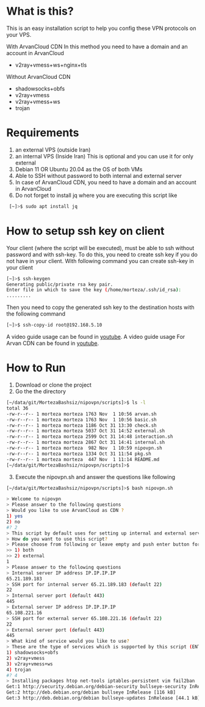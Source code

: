 # What is this?

This is an easy installation script to help you config these VPN protocols on your VPS.

With ArvanCloud CDN
In this method you need to have a domain and an account in ArvanCloud
- v2ray+vmess+ws+nginx+tls

Without ArvanCloud CDN
- shadowsocks+obfs
- v2ray+vmess
- v2ray+vmess+ws
- trojan

# Requirements

1. an external VPS (outside Iran)
2. an internal VPS (Inside Iran) This is optional and you can use it for only external
3. Debian 11 OR Ubuntu 20.04 as the OS of both VMs
4. Able to SSH without password to both internal and external server
5. In case of ArvanCloud CDN, you need to have a domain and an account in ArvanCloud
6. Do not forget to install jq where you are executing this script like
```bash
 [~]>$ sudo apt install jq
```

# How to setup ssh key on client

Your client (where the script will be executed), must be able to ssh without password and with ssh-key.
To do this, you need to create ssh key if you do not have in your client. With following command you can create ssh-key in your client

```bash
[~]>$ ssh-keygen
Generating public/private rsa key pair.
Enter file in which to save the key (/home/morteza/.ssh/id_rsa):
.........
```

Then you need to copy the generated ssh key to the destination hosts with the following command 
```bash
[~]>$ ssh-copy-id root@192.168.5.10
```

A video guide usage can be found in [youtube](https://youtu.be/jO-1O1BJ6rE "youtube").
A video guide usage For Arvan CDN can be found in [youtube](https://youtu.be/_OiNxRbjdpg "youtube").

# How to Run
1. Download or clone the project
2. Go the the directory

```bash
[~/data/git/MortezaBashsiz/nipovpn/scripts]>$ ls -l
total 36
-rw-r--r-- 1 morteza morteza 1763 Nov  1 10:56 arvan.sh
-rw-r--r-- 1 morteza morteza 1763 Nov  1 10:56 basic.sh
-rw-r--r-- 1 morteza morteza 1186 Oct 31 13:30 check.sh
-rw-r--r-- 1 morteza morteza 5037 Oct 31 14:52 external.sh
-rw-r--r-- 1 morteza morteza 2599 Oct 31 14:48 interaction.sh
-rw-r--r-- 1 morteza morteza 2867 Oct 31 14:41 internal.sh
-rw-r--r-- 1 morteza morteza  982 Nov  1 10:59 nipovpn.sh
-rw-r--r-- 1 morteza morteza 1334 Oct 31 11:54 pkg.sh
-rw-r--r-- 1 morteza morteza  447 Nov  1 11:14 README.md
[~/data/git/MortezaBashsiz/nipovpn/scripts]>$
```

3. Execute the nipovpn.sh and answer the questions like following

```bash
[~/data/git/MortezaBashsiz/nipovpn/scripts]>$ bash nipovpn.sh 

> Welcome to nipovpn 
> Please answer to the following questions 
> Would you like to use ArvanCloud as CDN ? 
1) yes
2) no
#? 2
> This script by default uses for setting up internal and external servers 
> How do you want to use this script? 
> Please choose from following or leave empty and push enter button for continue 
>> 1) both
>> 2) external
1
> Please answer to the following questions 
> Internal server IP address IP.IP.IP.IP
65.21.189.183
> SSH port for internal server 65.21.189.183 (default 22)
22
> Internal server port (default 443)
445
> External server IP address IP.IP.IP.IP
65.108.221.16
> SSH port for external server 65.108.221.16 (default 22)
22
> External server port (default 443)
445
> What kind of service would you like to use?
> These are the type of services which is supported by this script (ENTER THE NUMBER)
1) shadowsocks+obfs
2) v2ray+vmess
3) v2ray+vmess+ws
4) trojan
#? 4
> Installing packages htop net-tools iptables-persistent vim fail2ban
Get:1 http://security.debian.org/debian-security bullseye-security InRelease [48.4 kB]
Get:2 http://deb.debian.org/debian bullseye InRelease [116 kB]
Get:3 http://deb.debian.org/debian bullseye-updates InRelease [44.1 kB]
```

